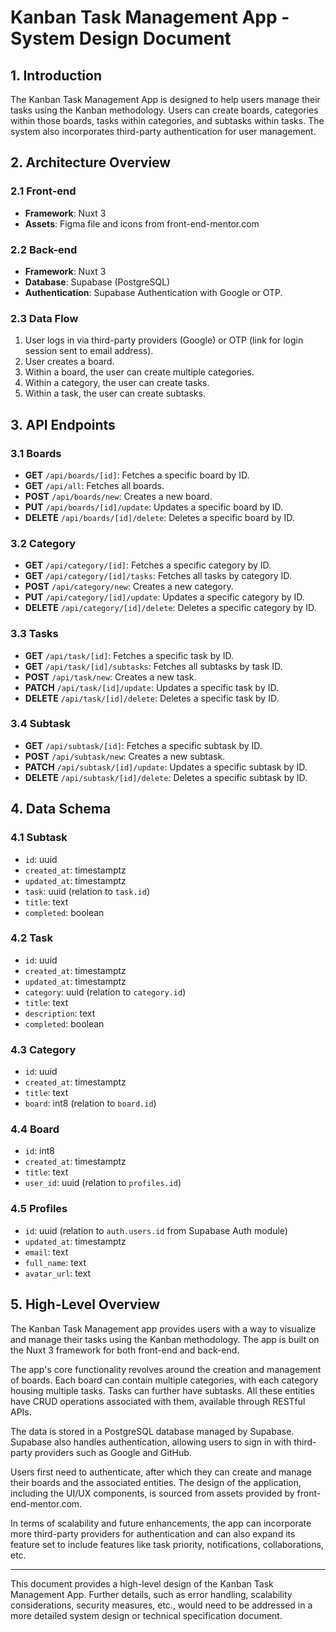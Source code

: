 # Kanban Task Management App - System Design Document

## 1. Introduction

The Kanban Task Management App is designed to help users manage their tasks using the
Kanban methodology. Users can create boards, categories within those boards, tasks within
categories, and subtasks within tasks. The system also incorporates third-party
authentication for user management.

## 2. Architecture Overview

### 2.1 Front-end

- **Framework**: Nuxt 3
- **Assets**: Figma file and icons from front-end-mentor.com

### 2.2 Back-end

- **Framework**: Nuxt 3
- **Database**: Supabase (PostgreSQL)
- **Authentication**: Supabase Authentication with Google or OTP.

### 2.3 Data Flow

1. User logs in via third-party providers (Google) or OTP (link for login session sent to
   email address).
2. User creates a board.
3. Within a board, the user can create multiple categories.
4. Within a category, the user can create tasks.
5. Within a task, the user can create subtasks.

## 3. API Endpoints

### 3.1 Boards

- **GET** `/api/boards/[id]`: Fetches a specific board by ID.
- **GET** `/api/all`: Fetches all boards.
- **POST** `/api/boards/new`: Creates a new board.
- **PUT** `/api/boards/[id]/update`: Updates a specific board by ID.
- **DELETE** `/api/boards/[id]/delete`: Deletes a specific board by ID.

### 3.2 Category

- **GET** `/api/category/[id]`: Fetches a specific category by ID.
- **GET** `/api/category/[id]/tasks`: Fetches all tasks by category ID.
- **POST** `/api/category/new`: Creates a new category.
- **PUT** `/api/category/[id]/update`: Updates a specific category by ID.
- **DELETE** `/api/category/[id]/delete`: Deletes a specific category by ID.

### 3.3 Tasks

- **GET** `/api/task/[id]`: Fetches a specific task by ID.
- **GET** `/api/task/[id]/subtasks`: Fetches all subtasks by task ID.
- **POST** `/api/task/new`: Creates a new task.
- **PATCH** `/api/task/[id]/update`: Updates a specific task by ID.
- **DELETE** `/api/task/[id]/delete`: Deletes a specific task by ID.

### 3.4 Subtask

- **GET** `/api/subtask/[id]`: Fetches a specific subtask by ID.
- **POST** `/api/subtask/new`: Creates a new subtask.
- **PATCH** `/api/subtask/[id]/update`: Updates a specific subtask by ID.
- **DELETE** `/api/subtask/[id]/delete`: Deletes a specific subtask by ID.

## 4. Data Schema

### 4.1 Subtask

- `id`: uuid
- `created_at`: timestamptz
- `updated_at`: timestamptz
- `task`: uuid (relation to `task.id`)
- `title`: text
- `completed`: boolean

### 4.2 Task

- `id`: uuid
- `created_at`: timestamptz
- `updated_at`: timestamptz
- `category`: uuid (relation to `category.id`)
- `title`: text
- `description`: text
- `completed`: boolean

### 4.3 Category

- `id`: uuid
- `created_at`: timestamptz
- `title`: text
- `board`: int8 (relation to `board.id`)

### 4.4 Board

- `id`: int8
- `created_at`: timestamptz
- `title`: text
- `user_id`: uuid (relation to `profiles.id`)

### 4.5 Profiles

- `id`: uuid (relation to `auth.users.id` from Supabase Auth module)
- `updated_at`: timestamptz
- `email`: text
- `full_name`: text
- `avatar_url`: text

## 5. High-Level Overview

The Kanban Task Management app provides users with a way to visualize and manage their
tasks using the Kanban methodology. The app is built on the Nuxt 3 framework for both
front-end and back-end.

The app's core functionality revolves around the creation and management of boards. Each
board can contain multiple categories, with each category housing multiple tasks. Tasks
can further have subtasks. All these entities have CRUD operations associated with them,
available through RESTful APIs.

The data is stored in a PostgreSQL database managed by Supabase. Supabase also handles
authentication, allowing users to sign in with third-party providers such as Google and
GitHub.

Users first need to authenticate, after which they can create and manage their boards and
the associated entities. The design of the application, including the UI/UX components, is
sourced from assets provided by front-end-mentor.com.

In terms of scalability and future enhancements, the app can incorporate more third-party
providers for authentication and can also expand its feature set to include features like
task priority, notifications, collaborations, etc.

---

This document provides a high-level design of the Kanban Task Management App. Further
details, such as error handling, scalability considerations, security measures, etc.,
would need to be addressed in a more detailed system design or technical specification
document.

